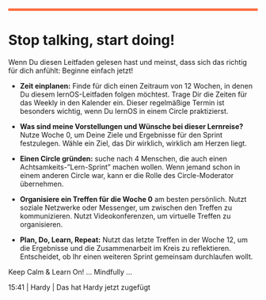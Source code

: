 

![](./images/OrangeLine.png)

#  Stop talking, start doing!

Wenn Du diesen Leitfaden gelesen hast und meinst, dass sich das richtig
für dich anfühlt: Beginne einfach jetzt!

-   **Zeit einplanen:** Finde für dich einen Zeitraum von 12 Wochen, in
    denen Du diesem lernOS-Leitfaden folgen möchtest. Trage Dir die
    Zeiten für das Weekly in den Kalender ein. Dieser regelmäßige Termin
    ist besonders wichtig, wenn Du lernOS in einem Circle praktizierst.

-   **Was sind meine Vorstellungen und Wünsche bei dieser Lernreise?**
    Nutze Woche 0, um Deine Ziele und Ergebnisse für den Sprint
    festzulegen. Wähle ein Ziel, das Dir wirklich, wirklich am Herzen
    liegt.

-   **Einen Circle gründen:** suche nach 4 Menschen, die auch einen
    Achtsamkeits-”Lern-Sprint” machen wollen. Wenn jemand schon in einem
    anderen Circle war, kann er die Rolle des Circle-Moderator
    übernehmen.

-   **Organisiere ein Treffen für die Woche 0** am besten persönlich.
    Nutzt soziale Netzwerke oder Messenger, um zwischen den Treffen zu
    kommunizieren. Nutzt Videokonferenzen, um virtuelle Treffen zu
    organisieren.

-   **Plan, Do, Learn, Repeat:** Nutzt das letzte Treffen in der Woche
    12, um die Ergebnisse und die Zusammenarbeit im Kreis zu
    reflektieren. Entscheidet, ob Ihr einen weiteren Sprint gemeinsam
    durchlaufen wollt.

Keep Calm & Learn On! ... Mindfully ...

15:41 | Hardy | Das hat Hardy jetzt zugefügt
